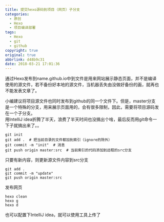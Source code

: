 ```yaml
---
title: 提交hexo源码到项目（网页）子分支
categories:
  - 原创
  - Hexo
  - 项目编译部署
tags:
  - Hexo
  - git
  - github
copyright: true
original: true
abbrlink: d48b9c31
date: 2018-03-21 17:01:36
---
```

通过Hexo发布到name.github.io中到文件是用来网站展示静态页面，并不是编译使用的源文件，若不备份好本地的源文件，当机器丢失由没做好备份的画，就再也不能发表文章了。  
<!-- more -->
小编建议将项目源文件也同时发布到github的同一个文件下。但是，master分支是一个特殊的分支，用来展示页面用的，会有很多限制，因此，需要将项目源码发在一个子分支。  
用IntelliJ idea折腾了半天，浪费了半天时间也没搞出个啥，最后反而用git命令一下子就搞出来了。。  
```text
git init
git add .  # 把当前目录的文件都加到索引（ignore的除外）
git commit -m "init"  # 消息
git push origin master:src  # 当前索引的代码添加到远程的src分支
```
只要有新内容，则更新源文件内容到src分支
```text
git add .
git commit -m "update"
git push origin master:src
```  

发布网页  
```text
hexo clean
hexo g
hexo d
```
 
也可以配置下IntelliJ idea，就可以使用工具上传了